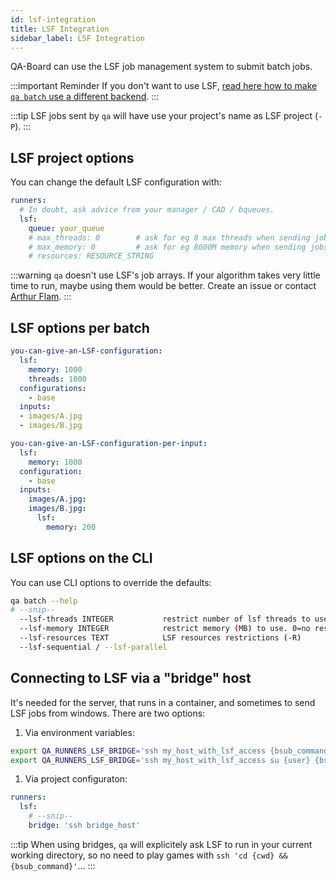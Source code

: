 ```yaml
---
id: lsf-integration
title: LSF Integration
sidebar_label: LSF Integration
---
```


QA-Board can use the LSF job management system to submit batch jobs.

:::important Reminder
If you don't want to use LSF, [read here how to make `qa batch` use a different backend](using-the-qa-cli#batch-runners).
:::

:::tip
LSF jobs sent by `qa` will have use your project's name as LSF project (`-P`).
:::

## LSF project options
You can change the default LSF configuration with:

```yaml title="qaboard.yaml"
runners:
  # In doubt, ask advice from your manager / CAD / bqueues.
  lsf:
    queue: your_queue
    # max_threads: 0        # ask for eg 8 max threads when sending jobs to LSF (0=default)
    # max_memory: 0         # ask for eg 8000M memory when sending jobs to LSF (0=default)
    # resources: RESOURCE_STRING
```

:::warning
`qa` doesn't use LSF's job arrays. If your algorithm takes very little time to run, maybe using them would be better. Create an issue or contact [Arthur Flam](mailto:arthur.flam@samsung.com). 
:::

## LSF options per batch

```yaml {3-5} title="qa/batches.yaml"
you-can-give-an-LSF-configuration:
  lsf:
    memory: 1000
    threads: 1000
  configurations:
    - base
  inputs:
  - images/A.jpg
  - images/B.jpg
```

```yaml {2-3,8-10}
you-can-give-an-LSF-configuration-per-input:
  lsf:
    memory: 1000
  configuration:
    - base
  inputs:
    images/A.jpg:
    images/B.jpg:
      lsf:
        memory: 200
```

## LSF options on the CLI
You can use CLI options to override the defaults:

```bash
qa batch --help
# --snip--
  --lsf-threads INTEGER           restrict number of lsf threads to use. 0=no restriction
  --lsf-memory INTEGER            restrict memory (MB) to use. 0=no restriction
  --lsf-resources TEXT            LSF resources restrictions (-R)
  --lsf-sequential / --lsf-parallel
```

## Connecting to LSF via a "bridge" host
It's needed for the server, that runs in a container, and sometimes to send LSF jobs from windows. There are two options:

1. Via environment variables:
```bash
export QA_RUNNERS_LSF_BRIDGE='ssh my_host_with_lsf_access {bsub_command}'
export QA_RUNNERS_LSF_BRIDGE='ssh my_host_with_lsf_access su {user} {bsub_command}'
```

1. Via project configuraton:
```yaml {5} title="qaboard.yaml"
runners:
  lsf:
    # --snip--
    bridge: 'ssh bridge_host'
```

:::tip
When using bridges, `qa` will explicitely ask LSF to run in your current working directory, so no need to play games with `ssh 'cd {cwd} && {bsub_command}'`...
:::
